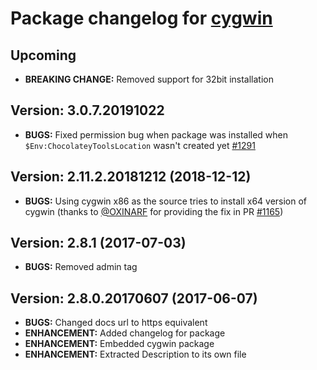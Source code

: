 # Package changelog for [cygwin](https://chocolatey.org/packages/cygwin)

## Upcoming

- **BREAKING CHANGE:** Removed support for 32bit installation

## Version: 3.0.7.20191022

- **BUGS:** Fixed permission bug when package was installed when `$Env:ChocolateyToolsLocation` wasn't created yet [#1291](https://github.com/chocolatey-community/chocolatey-coreteampackages/issues/1291)

## Version: 2.11.2.20181212 (2018-12-12)

- **BUGS:** Using cygwin x86 as the source tries to install x64 version of cygwin (thanks to [@OXINARF](https://github.com/OXINARF) for providing the fix in PR [#1165](https://github.com/chocolatey/chocolatey-coreteampackages/pull/1165))

## Version: 2.8.1 (2017-07-03)

- **BUGS:** Removed admin tag

## Version: 2.8.0.20170607 (2017-06-07)

- **BUGS:** Changed docs url to https equivalent
- **ENHANCEMENT:** Added changelog for package
- **ENHANCEMENT:** Embedded cygwin package
- **ENHANCEMENT:** Extracted Description to its own file
